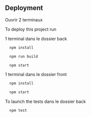 
## Deployment
Ouvrir 2 terminaux

To deploy this project run

1 terminal dans le dossier back
```bash
  npm install
```
```bash
  npm run build
```
```bash
  npm start
```
1 terminal dans le dossier front

```bash
  npm install
```
```bash
  npm start
```
To launch the tests dans le dossier back

```bash
  npm test
```
